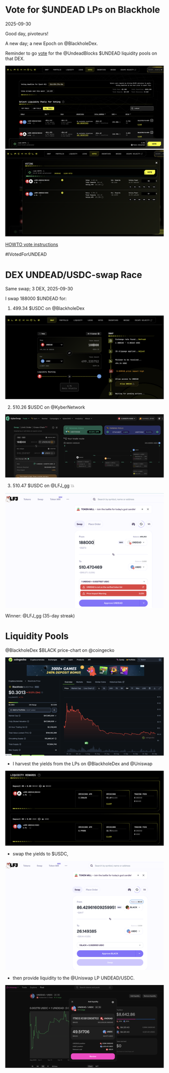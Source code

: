 # Vote for $UNDEAD LPs on Blackhole 

2025-09-30 

Good day, pivoteurs! 

A new day; a new Epoch on @BlackholeDex. 

Reminder to go [vote](https://blackhole.xyz/vote) for the @UndeadBlocks $UNDEAD liquidity pools on that DEX. 

![Blackhole DEX voting page](imgs/01a-vote.png) 
![Vote for $UNDEAD LPs](imgs/01b-voted.png) 

[HOWTO vote instructions](https://x.com/pivocateur/status/1945637734682341791) 

#IVotedForUNDEAD 

# DEX UNDEAD/USDC-swap Race 

Same swap; 3 DEX, 2025-09-30 

I swap 188000 $UNDEAD for: 

1. 499.34 $USDC on @BlackholeDex 

![UNDEAD/USDC swap on Blackhole](imgs/02a-blackhole.png) 

2. 510.26 $USDC on @KyberNetwork 

![UNDEAD/USDC swap on Kyber](imgs/02b-kyber.png) 

3. 510.47 $USDC on @LFJ_gg 💥 

![UNDEAD/USDC swap on LFJ](imgs/02c-lfj.png) 

Winner: @LFJ_gg (35-day streak) 

# Liquidity Pools 

@BlackholeDex $BLACK price-chart on @coingecko 

![Blackhole DEX $BLACK price](imgs/03a-black.png) 

* I harvest the yields from the LPs on @BlackholeDex and @Uniswap 

![Claim LP yields](imgs/03b-claim.png) 

* swap the yields to $USDC, 

![Swap BLACK to USDC](imgs/03c-swap.png) 

* then provide liquidity to the @Uniswap LP UNDEAD/USDC. 

![Provide liquidity to the Uniswap LP UNDEAD/USDC](imgs/03d-provide.png) 
